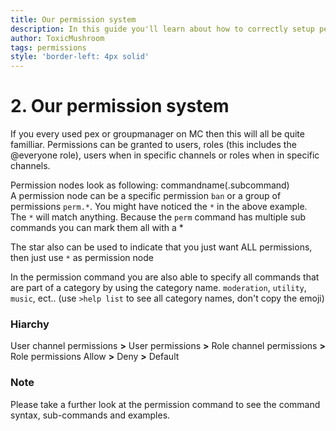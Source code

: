 ```yaml
---
title: Our permission system
description: In this guide you'll learn about how to correctly setup permissions for roles, users or channel-specific.
author: ToxicMushroom
tags: permissions
style: 'border-left: 4px solid'
---
```


# 2. Our permission system
If you every used pex or groupmanager on MC then this will all be quite familliar.
Permissions can be granted to users, roles (this includes the @everyone role), users when in specific channels or roles when in specific channels.

Permission nodes look as following: commandname(.subcommand)<br>
A permission node can be a specific permission `ban` or a group of permissions `perm.*`.
You might have noticed the `*` in the above example. The `*` will match anything.
Because the `perm` command has multiple sub commands you can mark them all with a \*

The star also can be used to indicate that you just want ALL permissions, then just use `*` as permission node

In the permission command you are also able to specify all commands that are part of a category by using the category name.
`moderation`, `utility`, `music`, ect.. (use `>help list` to see all category names, don't copy the emoji)

### Hiarchy
User channel permissions **>** User permissions **>** Role channel permissions **>** Role permissions
Allow **>** Deny **>** Default

### Note
Please take a further look at <nuxt-link to='/commands?c=administration&q=permission' class='text-link'>the permission command</nuxt-link> to see the command syntax, sub-commands and examples.